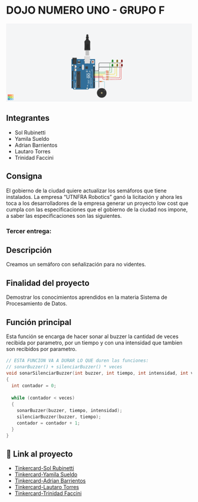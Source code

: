 # DOJO NUMERO UNO - GRUPO F

![Tinkercard](https://github.com/trinifaccini/dojo-uno/blob/main/img/DOJO-UNO-GRUPO-F-ENTREGA-UNO.png)

## Integrantes 
- Sol Rubinetti
- Yamila Sueldo
- Adrian Barrientos
- Lautaro Torres
- Trinidad Faccini

## Consigna
El gobierno de la ciudad quiere actualizar los semáforos que tiene instalados. La empresa  “UTNFRA Robotics” ganó la licitación y ahora les toca a los desarrolladores de la empresa generar  un proyecto low cost que cumpla con las especificaciones que el gobierno de la ciudad nos  impone, a saber las especificaciones son las siguientes. 

### Tercer entrega: 


## Descripción

Creamos un semáforo con señalización para no videntes. 

## Finalidad del proyecto
Demostrar los conocimientos aprendidos en la materia Sistema de Procesamiento de Datos.

## Función principal

Esta función se encarga de hacer sonar al buzzer la cantidad de veces recibida por parametro, por un tiempo y con una intensidad que tambien
son recibidos por parametro. 

~~~ C++ 
// ESTA FUNCION VA A DURAR LO QUE duren las funciones: 
// sonarBuzzer() + silenciarBuzzer() * veces
void sonarSilenciarBuzzer(int buzzer, int tiempo, int intensidad, int veces)
{
  int contador = 0;
  
  while (contador < veces)
  {
    sonarBuzzer(buzzer, tiempo, intensidad);
    silenciarBuzzer(buzzer, tiempo);
    contador = contador + 1;
  }
}
~~~

## :robot: Link al proyecto
- [Tinkercard-Sol Rubinetti]()
- [Tinkercard-Yamila Sueldo]()
- [Tinkercard-Adrian Barrientos]()
- [Tinkercard-Lautaro Torres]()
- [Tinkercard-Trinidad Faccini](https://www.tinkercad.com/things/4z3mhxVozQW-dojo-uno-grupo-f-entrega-dos/editel?sharecode=w1-w-rqWAS2D5xQI_Y1ASwRkBqFLPSaJrfb6A1xqPrc)

